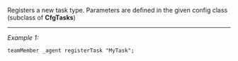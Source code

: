 Registers a new task type. Parameters are defined in the given config class (subclass of **CfgTasks**)


---
*Example 1:*
```sqf
teamMember _agent registerTask "MyTask";
```